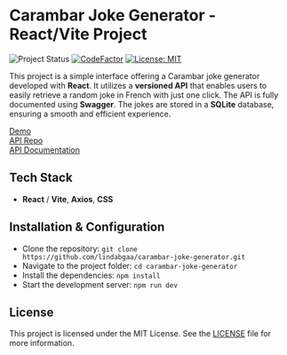 # Carambar Joke Generator - React/Vite Project

![Project Status](https://img.shields.io/badge/Project%20Status-Finished-green?style=flat-square)
[![CodeFactor](https://www.codefactor.io/repository/github/lindabgaa/carambar-joke-generator/badge?style=flat-square)](https://www.codefactor.io/repository/github/lindabgaa/carambar-joke-generator)
[![License: MIT](https://img.shields.io/badge/License-MIT-blue?style=flat-square)](LICENSE)

This project is a simple interface offering a Carambar joke generator developed with **React**. It utilizes a **versioned API** that enables users to easily retrieve a random joke in French with just one click. The API is fully documented using **Swagger**. The jokes are stored in a **SQLite** database, ensuring a smooth and efficient experience.

[Demo](https://lindabgaa.github.io/carambar-joke-generator/)  
[API Repo](https://github.com/lindabgaa/carambar-jokes-api)  
[API Documentation](https://carambar-jokes-api.onrender.com/api/v1/docs/)

## Tech Stack

- **React** / **Vite**, **Axios**, **CSS**

## Installation & Configuration

- Clone the repository: `git clone https://github.com/lindabgaa/carambar-joke-generator.git`
- Navigate to the project folder: `cd carambar-joke-generator`
- Install the dependencies: `npm install`
- Start the development server: `npm run dev`

## License

This project is licensed under the MIT License. See the [LICENSE](LICENSE) file for more information.
